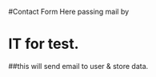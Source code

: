 #Contact Form Here passing mail by 
<h1>IT for test.</h1>
##this will send email to user & store data.
